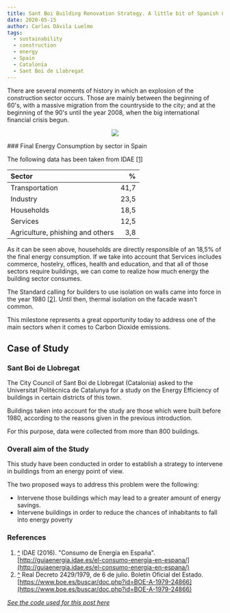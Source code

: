 ```yaml
---
title: Sant Boi Building Renovation Strategy. A little bit of Spanish Construction History (in a nutshell!)
date: 2020-05-15
author: Carlos Dávila Luelmo
tags:
  - sustainability
  - construction
  - energy
  - Spain
  - Catalonia
  - Sant Boi de Llobregat
---
```


There are several moments of history in which an explosion of the construction sector occurs. Those are mainly between the beginning of 60's, with a massive migration from the countryside to the city; and at the beginning of the 90's until the year 2008, when the big international financial crisis begun.

<p align="center">
  <img src="{{site.baseurl}}/images/sant-boi-eda/census.png">
</p>
<a id='final-energy-consumption'></a>
### Final Energy Consumption by sector in Spain

The following data has been taken from IDAE [\[1\]](#references)

| Sector                                 | %             |
| :------------------------------------- |--------------:|
| Transportation                         | 41,7          |
| Industry                               | 23,5          |
| Households                             | 18,5          |
| Services                               | 12,5          |
| Agriculture, phishing and others       | 3,8           |

As it can be seen above, households are directly responsible of an 18,5% of the final energy consumption. If we take into account that Services includes commerce, hostelry, offices, health and education, and that all of those sectors require buildings, we can come to realize how much energy the building sector consumes.

<a id='isolation-standard'></a>
The Standard calling for builders to use isolation on walls came into force in the year 1980 [\[2\]](#references). Until then, thermal isolation on the facade wasn't common.

This milestone represents a great opportunity today to address one of the main sectors when it comes to Carbon Dioxide emissions.

## Case of Study

### Sant Boi de Llobregat

The City Council of Sant Boi de Llobregat (Catalonia) asked to the Universitat Politècnica de Catalunya for a study on the Energy Efficiency of buildings in certain districts of this town.

Buildings taken into account for the study are those which were built before 1980, according to the reasons given in the previous introduction.

For this purpose, data were collected from more than 800 buildings.

### Overall aim of the Study

This study have been conducted in order to establish a strategy to intervene in buildings from an energy point of view.

The two proposed ways to address this problem were the following:

* Intervene those buildings which may lead to a greater amount of energy savings.
* Intervene buildings in order to reduce the chances of inhabitants to fall into energy poverty

<a id='references'></a>
### References

1. [\^](#final-energy-consumption) IDAE (2016). "Consumo de Energía en España". [http://guiaenergia.idae.es/el-consumo-energia-en-espana/](http://guiaenergia.idae.es/el-consumo-energia-en-espana/)
2. [\^](#isolation-standard) Real Decreto 2429/1979, de 6 de julio. Boletín Oficial del Estado. [https://www.boe.es/buscar/doc.php?id=BOE-A-1979-24866](https://www.boe.es/buscar/doc.php?id=BOE-A-1979-24866)

[_See the code used for this post here_](https://github.com/carlosdavila91/santboi_eda/tree/master/code)
